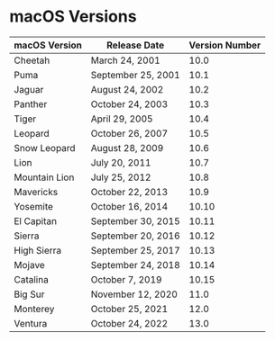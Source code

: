 # macOS Versions

| macOS Version | Release Date       | Version Number |
| ------------- | ------------------ | -------------- |
| Cheetah       | March 24, 2001     | 10.0           |
| Puma          | September 25, 2001 | 10.1           |
| Jaguar        | August 24, 2002    | 10.2           |
| Panther       | October 24, 2003   | 10.3           |
| Tiger         | April 29, 2005     | 10.4           |
| Leopard       | October 26, 2007   | 10.5           |
| Snow Leopard  | August 28, 2009    | 10.6           |
| Lion          | July 20, 2011      | 10.7           |
| Mountain Lion | July 25, 2012      | 10.8           |
| Mavericks     | October 22, 2013   | 10.9           |
| Yosemite      | October 16, 2014   | 10.10          |
| El Capitan    | September 30, 2015 | 10.11          |
| Sierra        | September 20, 2016 | 10.12          |
| High Sierra   | September 25, 2017 | 10.13          |
| Mojave        | September 24, 2018 | 10.14          |
| Catalina      | October 7, 2019    | 10.15          |
| Big Sur       | November 12, 2020  | 11.0           |
| Monterey      | October 25, 2021   | 12.0           |
| Ventura       | October 24, 2022   | 13.0           |
